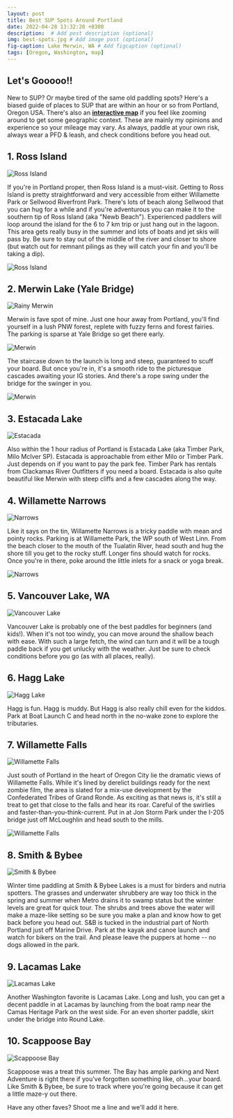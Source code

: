 ```yaml
---
layout: post
title: Best SUP Spots Around Portland
date: 2022-04-28 13:32:20 +0300
description:  # Add post description (optional)
img: best-spots.jpg # Add image post (optional)
fig-caption: Lake Merwin, WA # Add figcaption (optional)
tags: [Oregon, Washington, map]
---
```


## Let's Gooooo!!
New to SUP? Or maybe tired of the same old paddling spots? Here's a biased guide of places to SUP that are within an hour or so from Portland, Oregon USA. There's also an **[interactive map]({{site.baseurl}}/spots/)** if you feel like zooming around to get some geographic context. These are mainly my opinions and experience so your mileage may vary. As always, paddle at your own risk, always wear a PFD & leash, and check conditions before you head out.


## 1. Ross Island

![Ross Island]({{site.baseurl}}/assets/img/ross-island-1.jpeg)

If you're in Portland proper, then Ross Island is a must-visit. Getting to Ross Island is pretty straightforward and very accessible from either Willamette Park or Sellwood Riverfront Park. There's lots of beach along Sellwood that you can hug for a while and if you're adventurous you can make it to the southern tip of Ross Island (aka "Newb Beach"). Experienced paddlers will loop around the island for the 6 to 7 km trip or just hang out in the lagoon. This area gets really busy in the summer and lots of boats and jet skis will pass by. Be sure to stay out of the middle of the river and closer to shore (but watch out for remnant pilings as they will catch your fin and you'll be taking a dip).

![Ross Island]({{site.baseurl}}/assets/img/ross-island-3.jpeg)

## 2. Merwin Lake (Yale Bridge)

![Rainy Merwin]({{site.baseurl}}/assets/img/merwin-rain.jpg)

Merwin is fave spot of mine. Just one hour away from Portland, you'll find yourself in a lush PNW forest, replete with fuzzy ferns and forest fairies. The parking is sparse at Yale Bridge so get there early. 

![Merwin]({{site.baseurl}}/assets/img/merwin-2.jpeg)

The staircase down to the launch is long and steep, guaranteed to scuff your board. But once you're in, it's a smooth ride to the picturesque cascades awaiting your IG stories. And there's a rope swing under the bridge for the swinger in you.

![Merwin]({{site.baseurl}}/assets/img/merwin.jpg)

## 3. Estacada Lake

![Estacada]({{site.baseurl}}/assets/img/estacada-lake.jpeg)

Also within the 1 hour radius of Portland is Estacada Lake (aka Timber Park, Milo McIver SP). Estacada is approachable from either Milo or Timber Park. Just depends on if you want to pay the park fee. Timber Park has rentals from Clackamas River Outfitters if you need a board. Estacada is also quite beautiful like Merwin with steep cliffs and a few cascades along the way.

## 4. Willamette Narrows

![Narrows]({{site.baseurl}}/assets/img/narrows.jpeg)

Like it says on the tin, Willamette Narrows is a tricky paddle with mean and pointy rocks. Parking is at Willamette Park, the WP south of West Linn. From the beach closer to the mouth of the Tualatin River, head south and hug the shore till you get to the rocky stuff. Longer fins should watch for rocks.  Once you're in there, poke around the little inlets for a snack or yoga break.

![Narrows]({{site.baseurl}}/assets/img/narrows-2.jpeg)

## 5. Vancouver Lake, WA

![Vancouver Lake]({{site.baseurl}}/assets/img/vancouver-lake.jpeg)

Vancouver Lake is probably one of the best paddles for beginners (and kids!). When it's not too windy, you can move around the shallow beach with ease. With such a large fetch, the wind can turn and it will be a tough paddle back if you get unlucky with the weather. Just be sure to check conditions before you go (as with all places, really).

## 6. Hagg Lake

![Hagg Lake]({{site.baseurl}}/assets/img/hagg-lake.jpeg)

Hagg is fun. Hagg is muddy. But Hagg is also really chill even for the kiddos. 
 Park at Boat Launch C and head north in the no-wake zone to explore the tributaries.

<!-- ![Hagg Lake Movie]({{site.baseurl}}/assets/img/hagg.mp4) -->

## 7. Willamette Falls

![Willamette Falls]({{site.baseurl}}/assets/img/willamette-falls-2.jpeg)

Just south of Portland in the heart of Oregon City lie the dramatic views of Willamette Falls. While it's lined by derelict buildings ready for the next zombie film, the area is slated for a mix-use development by the Confederated Tribes of Grand Ronde. As exciting as that news is, it's still a treat to get that close to the falls and hear its roar. Careful of the swirlies and faster-than-you-think-current. Put in at Jon Storm Park under the I-205 bridge just off McLoughlin and head south to the mills.

![Willamette Falls]({{site.baseurl}}/assets/img/willamette-falls-1.jpeg)

## 8. Smith & Bybee

![Smith & Bybee]({{site.baseurl}}/assets/img/s&b.jpeg)

Winter time paddling at Smith & Bybee Lakes is a must for birders and nutria spotters. The grasses and underwater shrubbery are way too thick in the spring and summer when Metro drains it to swamp status but the winter levels are great for quick tour. The shrubs and trees above the water will make a maze-like setting so be sure you make a plan and know how to get back before you head out. S&B is tucked in the industrial part of North Portland just off Marine Drive. Park at the kayak and canoe launch and watch for bikers on the trail. And please leave the puppers at home -- no dogs allowed in the park.

## 9. Lacamas Lake

![Lacamas Lake]({{site.baseurl}}/assets/img/lacamas.jpeg)

Another Washington favorite is Lacamas Lake. Long and lush, you can get a decent paddle in at Lacamas by launching from the boat ramp near the Camas Heritage Park on the west side. For an even shorter paddle, skirt under the bridge into Round Lake.

## 10. Scappoose Bay

![Scappoose Bay]({{site.baseurl}}/assets/img/scappoose.jpeg)

Scappoose was a treat this summer. The Bay has ample parking and Next Adventure is right there if you've forgotten something like, oh...your board. Like Smith & Bybee, be sure to track where you're going because it can get a little maze-y out there.

Have any other faves? Shoot me a line and we'll add it here.